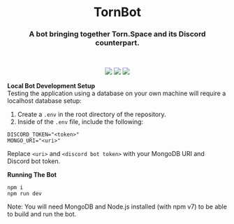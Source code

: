<h1 align="center">TornBot</h1>

<h3 align="center">A bot bringing together Torn.Space and its Discord counterpart.</h3>
<br>
<p align="center">
    <img src="https://img.shields.io/github/v/release/DamienVesper/TornBot?style=for-the-badge&color=1aa9f0&include_prereleases">
    <img src="https://img.shields.io/github/last-commit/DamienVesper/TornBot?style=for-the-badge&color=1aa9f0">
    <img src="https://img.shields.io/github/contributors/DamienVesper/TornBot?style=for-the-badge&color=1aa9f0">
</p>


**Local Bot Development Setup**
<br>
Testing the application using a database on your own machine will require a localhost database setup:

1. Create a `.env` in the root directory of the repository.
2. Inside of the `.env` file, include the following:
```
DISCORD_TOKEN="<token>"
MONGO_URI="<uri>"
```
Replace `<uri>` and `<discord bot token>` with your MongoDB URI and Discord bot token.

**Running The Bot**
```
npm i
npm run dev
```

Note: You will need MongoDB and Node.js installed (with npm v7) to be able to build and run the bot.
